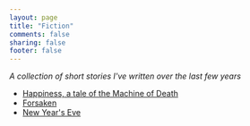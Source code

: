 ```yaml
---
layout: page
title: "Fiction"
comments: false
sharing: false
footer: false
---
```


_A collection of short stories I've written over the last few years_

* [Happiness, a tale of the Machine of Death]({{root_url}}/mod)
* [Forsaken]({{root_url}}/forsaken)
* [New Year's Eve]({{root_url}}/new-years-eve)